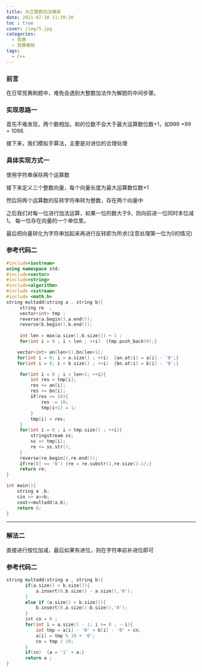 ```yaml
---
title: 大正整数加法模板
date: 2021-07-30 11:39:20
toc : true
cover: /img/5.jpg
categories: 
  - 竞赛
  - 竞赛模板
tags: 
  - C++
---
```


### 前言

在日常竞赛刷题中，难免会遇到大整数加法作为解题的中间步骤。<!-- more -->

### **实现思路**一

首先不难发现，两个数相加，和的位数不会大于最大运算数位数+1，如999 +99 = 1098.

接下来，我们模拟手算法，主要是对进位的合理处理

### **具体实现方式**一

使用字符串保存两个运算数

接下来定义三个整数向量，每个向量长度为最大运算数位数+1

然后将两个运算数的反转字符串转为整数，存在两个向量中

之后我们对每一位进行加法运算，如果一位的数大于9，则向前进一位同时本位减1。  每一位存在向量的一个单位里。

最后把向量转化为字符串加起来再进行反转即为所求(注意处理第一位为0的情况)

### **参考代码**二

```c++
#include<iostream>
using namespace std;
#include<vector>
#include<string>
#include<algorithm>
#include <sstream>
#include <math.h>
string multadd(string a , string b){
     string re  ;
     vector<int> tmp ;
     reverse(a.begin(),a.end());
     reverse(b.begin(),b.end());
    
     int len = max(a.size(),b.size()) + 1 ;
     for(int i = 0 ; i < len ; ++i)  {tmp.push_back(0);}

    vector<int> an(len+1),bn(len+1);
    for(int i = 0; i < a.size() ; ++i)  {an.at(i) = a[i] - '0';}
    for(int i = 0; i < b.size() ; ++i)  {bn.at(i) = b[i] - '0';}

     for(int i = 0 ; i < len+1; ++i){
         int res = tmp[i];
         res += an[i];
         res += bn[i];
         if(res >= 10){
             res -= 10;
             tmp[i+1] = 1;
         }
         tmp[i] = res;
     }
     for(int i = 0 ; i < tmp.size() ; ++i){
         stringstream ss;
         ss << tmp[i];
         re += ss.str();
     }
     reverse(re.begin(),re.end());
     if(re[0] == '0') {re = re.substr(1,re.size()-1);}
     return re;
}

int main(){
    string a ,b;
    cin >> a>>b;
    cout<<multadd(a,b);
    return 0;
}
```
------

### **解法二**

直接进行按位加减，最后如果有进位，则在字符串前补进位即可

### **参考代码二**

```c++
string multadd(string a , string b){
       if(a.size() < b.size()){
           a.insert(0,b.size() - a.size(),'0');
       }
       else if (a.size() > b.size()){
           b.insert(0,a.size()-b.size(),'0');
       }
       int cn = 0 ;
       for(int i = a.size() - 1; i >= 0 ; --i){
           int tmp = a[i] - '0' + b[i] - '0' + cn;
           a[i] = tmp % 10 + '0';
           cn = tmp / 10;
       }
       if(cn)  {a = '1' + a;}
       return a ;
}
```
